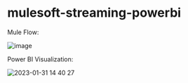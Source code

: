 # mulesoft-streaming-powerbi

Mule Flow:

![image](https://user-images.githubusercontent.com/20736982/215877154-9da48e78-0871-4ca4-928d-2a856b2fd179.png)

Power BI Visualization:

![2023-01-31 14 40 27](https://user-images.githubusercontent.com/20736982/215879400-1d507122-a7c1-4c2b-b20f-c1aeecb604e2.gif)
